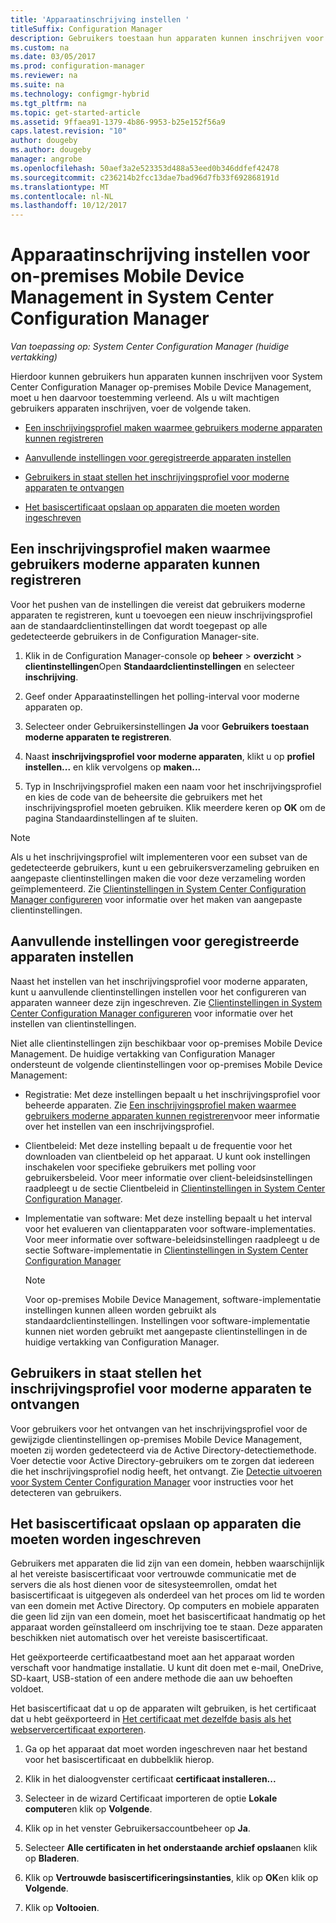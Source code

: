 ```yaml
---
title: 'Apparaatinschrijving instellen '
titleSuffix: Configuration Manager
description: Gebruikers toestaan hun apparaten kunnen inschrijven voor On-premises Mobile Device Management in System Center Configuration Manager.
ms.custom: na
ms.date: 03/05/2017
ms.prod: configuration-manager
ms.reviewer: na
ms.suite: na
ms.technology: configmgr-hybrid
ms.tgt_pltfrm: na
ms.topic: get-started-article
ms.assetid: 9ffaea91-1379-4b86-9953-b25e152f56a9
caps.latest.revision: "10"
author: dougeby
ms.author: dougeby
manager: angrobe
ms.openlocfilehash: 50aef3a2e523353d488a53eed0b346ddfef42478
ms.sourcegitcommit: c236214b2fcc13dae7bad96d7fb33f692868191d
ms.translationtype: MT
ms.contentlocale: nl-NL
ms.lasthandoff: 10/12/2017
---
```

# <a name="set-up-device-enrollment-for-on-premises-mobile-device-management-in-system-center-configuration-manager"></a>Apparaatinschrijving instellen voor on-premises Mobile Device Management in System Center Configuration Manager

*Van toepassing op: System Center Configuration Manager (huidige vertakking)*

Hierdoor kunnen gebruikers hun apparaten kunnen inschrijven voor System Center Configuration Manager op\-premises Mobile Device Management, moet u hen daarvoor toestemming verleend. Als u wilt machtigen gebruikers apparaten inschrijven, voer de volgende taken.

-   [Een inschrijvingsprofiel maken waarmee gebruikers moderne apparaten kunnen registreren](#bkmk_createProf)  

-   [Aanvullende instellingen voor geregistreerde apparaten instellen](#bkmk_addClient)  

-   [Gebruikers in staat stellen het inschrijvingsprofiel voor moderne apparaten te ontvangen](#bkmk_enableUsers)  

-   [Het basiscertificaat opslaan op apparaten die moeten worden ingeschreven](#bkmk_storeCert)  

##  <a name="bkmk_createProf"></a> Een inschrijvingsprofiel maken waarmee gebruikers moderne apparaten kunnen registreren  
 Voor het pushen van de instellingen die vereist dat gebruikers moderne apparaten te registreren, kunt u toevoegen een nieuw inschrijvingsprofiel aan de standaardclientinstellingen dat wordt toegepast op alle gedetecteerde gebruikers in de Configuration Manager-site.  

1.  Klik in de Configuration Manager-console op **beheer** > **overzicht** > **clientinstellingen**Open **Standaardclientinstellingen** en selecteer **inschrijving**.  

2.  Geef onder Apparaatinstellingen het polling-interval voor moderne apparaten op.  

3.  Selecteer onder Gebruikersinstellingen **Ja** voor **Gebruikers toestaan moderne apparaten te registreren**.  

4.  Naast **inschrijvingsprofiel voor moderne apparaten**, klikt u op **profiel instellen...**  en klik vervolgens op **maken...**  

5.  Typ in Inschrijvingsprofiel maken een naam voor het inschrijvingsprofiel en kies de code van de beheersite die gebruikers met het inschrijvingsprofiel moeten gebruiken. Klik meerdere keren op **OK** om de pagina Standaardinstellingen af te sluiten.  

> [!NOTE]  
>  Als u het inschrijvingsprofiel wilt implementeren voor een subset van de gedetecteerde gebruikers, kunt u een gebruikersverzameling gebruiken en aangepaste clientinstellingen maken die voor deze verzameling worden geïmplementeerd. Zie [Clientinstellingen in System Center Configuration Manager configureren](../../core/clients/deploy/configure-client-settings.md) voor informatie over het maken van aangepaste clientinstellingen.  

##  <a name="bkmk_addClient"></a> Aanvullende instellingen voor geregistreerde apparaten instellen  
 Naast het instellen van het inschrijvingsprofiel voor moderne apparaten, kunt u aanvullende clientinstellingen instellen voor het configureren van apparaten wanneer deze zijn ingeschreven.  Zie [Clientinstellingen in System Center Configuration Manager configureren](../../core/clients/deploy/configure-client-settings.md) voor informatie over het instellen van clientinstellingen.  

 Niet alle clientinstellingen zijn beschikbaar voor op\-premises Mobile Device Management. De huidige vertakking van Configuration Manager ondersteunt de volgende clientinstellingen voor op\-premises Mobile Device Management:  

-   Registratie: Met deze instellingen bepaalt u het inschrijvingsprofiel voor beheerde apparaten. Zie [Een inschrijvingsprofiel maken waarmee gebruikers moderne apparaten kunnen registreren](#bkmk_createProf)voor meer informatie over het instellen van een inschrijvingsprofiel.  

-   Clientbeleid: Met deze instelling bepaalt u de frequentie voor het downloaden van clientbeleid op het apparaat. U kunt ook instellingen inschakelen voor specifieke gebruikers met polling voor gebruikersbeleid. Voor meer informatie over client-beleidsinstellingen raadpleegt u de sectie Clientbeleid in [Clientinstellingen in System Center Configuration Manager](../../core/clients/deploy/about-client-settings.md).  

-   Implementatie van software: Met deze instelling bepaalt u het interval voor het evalueren van clientapparaten voor software-implementaties. Voor meer informatie over software-beleidsinstellingen raadpleegt u de sectie Software-implementatie in [Clientinstellingen in System Center Configuration Manager](../../core/clients/deploy/about-client-settings.md)  

    > [!NOTE]  
    >  Voor op\-premises Mobile Device Management, software-implementatie instellingen kunnen alleen worden gebruikt als standaardclientinstellingen. Instellingen voor software-implementatie kunnen niet worden gebruikt met aangepaste clientinstellingen in de huidige vertakking van Configuration Manager.  

##  <a name="bkmk_enableUsers"></a> Gebruikers in staat stellen het inschrijvingsprofiel voor moderne apparaten te ontvangen  
 Voor gebruikers voor het ontvangen van het inschrijvingsprofiel voor de gewijzigde clientinstellingen op\-premises Mobile Device Management, moeten zij worden gedetecteerd via de Active Directory-detectiemethode. Voer detectie voor Active Directory-gebruikers om te zorgen dat iedereen die het inschrijvingsprofiel nodig heeft, het ontvangt. Zie [Detectie uitvoeren voor System Center Configuration Manager](../../core/servers/deploy/configure/run-discovery.md) voor instructies voor het detecteren van gebruikers.  

##  <a name="bkmk_storeCert"></a> Het basiscertificaat opslaan op apparaten die moeten worden ingeschreven  
 Gebruikers met apparaten die lid zijn van een domein, hebben waarschijnlijk al het vereiste basiscertificaat voor vertrouwde communicatie met de servers die als host dienen voor de sitesysteemrollen, omdat het basiscertificaat is uitgegeven als onderdeel van het proces om lid te worden van een domein met Active Directory. Op computers en mobiele apparaten die geen lid zijn van een domein, moet het basiscertificaat handmatig op het apparaat worden geïnstalleerd om inschrijving toe te staan. Deze apparaten beschikken niet automatisch over het vereiste basiscertificaat.  

 Het geëxporteerde certificaatbestand moet aan het apparaat worden verschaft voor handmatige installatie. U kunt dit doen met e-mail, OneDrive, SD-kaart, USB-station of een andere methode die aan uw behoeften voldoet.  

 Het basiscertificaat dat u op de apparaten wilt gebruiken, is het certificaat dat u hebt geëxporteerd in [Het certificaat met dezelfde basis als het webservercertificaat exporteren](../../mdm/get-started/set-up-certificates-on-premises-mdm.md#bkmk_exportCert).  

1.  Ga op het apparaat dat moet worden ingeschreven naar het bestand voor het basiscertificaat en dubbelklik hierop.  

2.  Klik in het dialoogvenster certificaat **certificaat installeren...**  

3.  Selecteer in de wizard Certificaat importeren de optie **Lokale computer**en klik op **Volgende**.  

4.  Klik op in het venster Gebruikersaccountbeheer op **Ja**.  

5.  Selecteer **Alle certificaten in het onderstaande archief opslaan**en klik op **Bladeren**.  

6.  Klik op **Vertrouwde basiscertificeringsinstanties**, klik op **OK**en klik op **Volgende**.  

7.  Klik op **Voltooien**.  
